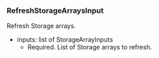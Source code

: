 ### RefreshStorageArraysInput
Refresh Storage arrays.

- inputs: list of StorageArrayInputs
  - Required. List of Storage arrays to refresh.
